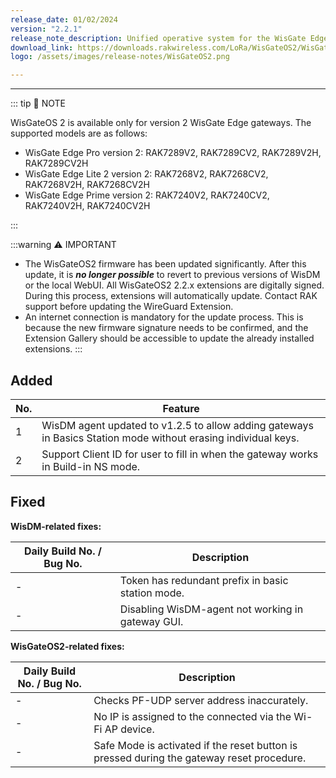 ```yaml
---
release_date: 01/02/2024
version: "2.2.1"
release_note_description: Unified operative system for the WisGate Edge line that provides a feature-rich environment to access and configure the LoRaWAN gateway. The latest version of WisGateOS 2 is based on the latest version of the OpenWRT kernel for better security. WisGateOS 2 uses a simplified user interface that makes it easier to use and program. Integrated with WisDM, which allows the remote management of gateways and firmware. With extension functionality, the user can add extra features and functions to their gateways.
download_link: https://downloads.rakwireless.com/LoRa/WisGateOS2/WisGateOS2_Latest_Firmware.zip
logo: /assets/images/release-notes/WisGateOS2.png

---
```


<rk-release-notes/>

---

::: tip 📝 NOTE

WisGateOS 2 is available only for version 2 WisGate Edge gateways.
The supported models are as follows:
 - WisGate Edge Pro version 2: RAK7289V2, RAK7289CV2, RAK7289V2H, RAK7289CV2H
 - WisGate Edge Lite 2 version 2:  RAK7268V2, RAK7268CV2, RAK7268V2H, RAK7268CV2H
 - WisGate Edge Prime version 2: RAK7240V2, RAK7240CV2, RAK7240V2H, RAK7240CV2H

:::


:::warning ⚠️ IMPORTANT
- The WisGateOS2 firmware has been updated significantly. After this update, it is ***no longer possible*** to revert to previous versions of WisDM or the local WebUI. All WisGateOS2 2.2.x extensions are digitally signed. During this process, extensions will automatically update. Contact RAK support before updating the WireGuard Extension.
- An internet connection is mandatory for the update process. This is because the new firmware signature needs to be confirmed, and the Extension Gallery should be accessible to update the already installed extensions.
:::

## Added

| No. | Feature                                                                                                        |
| --- | -------------------------------------------------------------------------------------------------------------- |
| 1   | WisDM agent updated to v1.2.5 to allow adding gateways in Basics Station mode without erasing individual keys. |
| 2   | Support Client ID for user to fill in when the gateway works in Build-in NS mode.                              |


## Fixed

**WisDM-related fixes:**

| Daily Build No. / Bug No. | Description                                                                               |
| ------------------------- | ----------------------------------------------------------------------------------------- |
| -                         | Token has redundant prefix in basic station mode.                                         |
| -                         | Disabling WisDM-agent not working in gateway GUI.                                         |

**WisGateOS2-related fixes:**

| Daily Build No. / Bug No. | Description                                                                               |
| ------------------------- | ----------------------------------------------------------------------------------------- |
| -                         | Checks PF-UDP server address inaccurately.                                                |
| -                         | No IP is assigned to the connected via the Wi-Fi AP device.                               |
| -                         | Safe Mode is activated if the reset button is pressed during the gateway reset procedure. |
